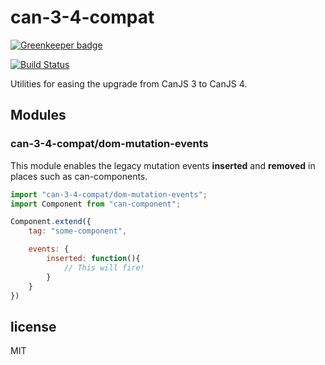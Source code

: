 # can-3-4-compat

[![Greenkeeper badge](https://badges.greenkeeper.io/canjs/can-3-4-compat.svg)](https://greenkeeper.io/)

[![Build Status](https://travis-ci.org//can-3-4-compat.svg?branch=master)](https://travis-ci.org//can-3-4-compat)

Utilities for easing the upgrade from CanJS 3 to CanJS 4.

## Modules

### can-3-4-compat/dom-mutation-events

This module enables the legacy mutation events __inserted__ and __removed__ in places such as can-components.

```js
import "can-3-4-compat/dom-mutation-events";
import Component from "can-component";

Component.extend({
	tag: "some-component",

	events: {
		inserted: function(){
			// This will fire!
		}
	}
})
```

## license

MIT
